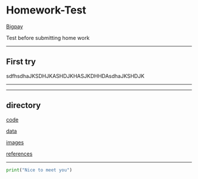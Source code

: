 # **Homework-Test**
[Bigpay](refrences/Bigpay.jfif)

Test before submitting home work

---

## First try
sdfhsdhaJKSDHJKASHDJKHASJKDHHDAsdhaJKSHDJK

---
---
## directory

[code](code)

[data](data)

[images](images)

[references](references)

---

```python
print("Nice to meet you")
```

